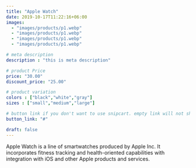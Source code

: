 ```yaml
---
title: "Apple Watch"
date: 2019-10-17T11:22:16+06:00
images: 
  - "images/products/p1.webp"
  - "images/products/p1.webp"
  - "images/products/p1.webp"
  - "images/products/p1.webp"

# meta description
description : "this is meta description"

# product Price
price: "30.00"
discount_price: "25.00"

# product variation
colors : ["black","white","gray"]
sizes : ["small","medium","large"]

# button link if you don't want to use snipcart. empty link will not show button
button_link: "#"

draft: false
---
```


Apple Watch is a line of smartwatches produced by Apple Inc. It incorporates fitness tracking and health-oriented capabilities with integration with iOS and other Apple products and services.